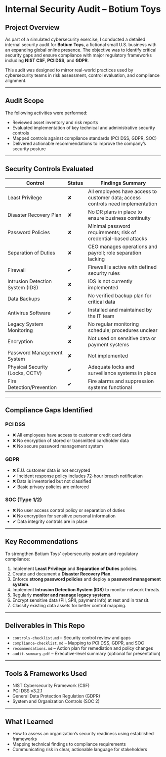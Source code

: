 # Internal Security Audit – Botium Toys

## Project Overview
As part of a simulated cybersecurity exercise, I conducted a detailed internal security audit for **Botium Toys**, 
a fictional small U.S. business with an expanding global online presence. The objective was to identify critical security gaps and ensure compliance 
with major regulatory frameworks including **NIST CSF**, **PCI DSS**, and **GDPR**.

This audit was designed to mirror real-world practices used by cybersecurity teams in risk assessment, control evaluation, and compliance alignment.

---

## Audit Scope
The following activities were performed:

- Reviewed asset inventory and risk reports
- Evaluated implementation of key technical and administrative security controls
- Mapped controls against compliance standards (PCI DSS, GDPR, SOC)
- Delivered actionable recommendations to improve the company’s security posture

---

## Security Controls Evaluated

| Control                          | Status  | Findings Summary                                                                 |
|----------------------------------|---------|----------------------------------------------------------------------------------|
| Least Privilege                  | ✘       | All employees have access to customer data; access controls need implementation |
| Disaster Recovery Plan           | ✘       | No DR plans in place to ensure business continuity                              |
| Password Policies                | ✘       | Minimal password requirements; risk of credential-based attacks                 |
| Separation of Duties             | ✘       | CEO manages operations and payroll; role separation lacking                     |
| Firewall                         | ✔       | Firewall is active with defined security rules                                  |
| Intrusion Detection System (IDS) | ✘       | IDS is not currently implemented                                                |
| Data Backups                     | ✘       | No verified backup plan for critical data                                       |
| Antivirus Software               | ✔       | Installed and maintained by the IT team                                         |
| Legacy System Monitoring         | ✘       | No regular monitoring schedule; procedures unclear                              |
| Encryption                       | ✘       | Not used on sensitive data or payment systems                                   |
| Password Management System       | ✘       | Not implemented                                                                 |
| Physical Security (Locks, CCTV) | ✔       | Adequate locks and surveillance systems in place                                |
| Fire Detection/Prevention        | ✔       | Fire alarms and suppression systems functional                                  |

---

## Compliance Gaps Identified

### PCI DSS
- ❌ All employees have access to customer credit card data
- ❌ No encryption of stored or transmitted cardholder data
- ❌ No secure password management system

### GDPR
- ❌ E.U. customer data is not encrypted
- ✔ Incident response policy includes 72-hour breach notification
- ❌ Data is inventoried but not classified
- ✔ Basic privacy policies are enforced

### SOC (Type 1/2)
- ❌ No user access control policy or separation of duties
- ❌ No encryption for sensitive personal information
- ✔ Data integrity controls are in place

---

## Key Recommendations
To strengthen Botium Toys' cybersecurity posture and regulatory compliance:

1. Implement **Least Privilege** and **Separation of Duties** policies.
2. Create and document a **Disaster Recovery Plan**.
3. Enforce **strong password policies** and deploy a **password management system**.
4. Implement **Intrusion Detection System (IDS)** to monitor network threats.
5. Regularly **monitor and manage legacy systems**.
6. Encrypt sensitive data (PII, SPII, payment info) at rest and in transit.
7. Classify existing data assets for better control mapping.

---

## Deliverables in This Repo
- `controls-checklist.md` – Security control review and gaps
- `compliance-checklist.md` – Mapping to PCI DSS, GDPR, and SOC
- `recommendations.md` – Action plan for remediation and policy changes
- `audit-summary.pdf` – Executive-level summary (optional for presentation)

---

## Tools & Frameworks Used
- NIST Cybersecurity Framework (CSF)
- PCI DSS v3.2.1
- General Data Protection Regulation (GDPR)
- System and Organization Controls (SOC 2)

---

## What I Learned
- How to assess an organization’s security readiness using established frameworks
- Mapping technical findings to compliance requirements
- Communicating risk in clear, actionable language for stakeholders
